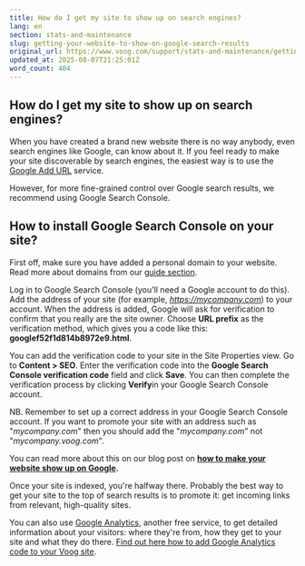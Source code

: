 ```yaml
---
title: How do I get my site to show up on search engines?
lang: en
section: stats-and-maintenance
slug: getting-your-website-to-show-on-google-search-results
original_url: https://www.voog.com/support/stats-and-maintenance/getting-your-website-to-show-on-google-search-results
updated_at: 2025-08-07T21:25:01Z
word_count: 404
---
```

## How do I get my site to show up on search engines?

When you have created a brand new website there is no way anybody, even search engines like Google, can know about it. If you feel ready to make your site discoverable by search engines, the easiest way is to use the [Google Add URL](https://www.google.com/addurl/) service.

However, for more fine-grained control over Google search results, we recommend using Google Search Console.

## How to install Google Search Console on your site?

First off, make sure you have added a personal domain to your website. Read more about domains from our [guide section](/support/your-website-addresses).   
  
Log in to Google Search Console (you'll need a Google account to do this). Add the address of your site (for example, *https://mycompany.com*) to your account. When the address is added, Google will ask for verification to confirm that you really are the site owner. Choose **URL prefix** as the verification method, which gives you a code like this: **googlef52f1d814b8972e9.html**.

You can add the verification code to your site in the Site Properties view. Go to **Content > SEO**. Enter the verification code into the **Google Search Console verification code** field and click **Save**. You can then complete the verification process by clicking **Verify**in your Google Search Console account.

NB. Remember to set up a correct address in your Google Search Console account. If you want to promote your site with an address such as "*mycompany.com*" then you should add the "*mycompany.com*" not "*mycompany.voog.com*".  
  
You can read more about this on our blog post on **[how to make your website show up on Google](/blog/how-to-make-your-website-show-up-on-google).**  
  
Once your site is indexed, you're halfway there. Probably the best way to get your site to the top of search results is to promote it: get incoming links from relevant, high-quality sites.

You can also use [Google Analytics](https://www.google.com/analytics/ "Link: http://www.google.com/analytics/"), another free service, to get detailed information about your visitors: where they're from, how they get to your site and what they do there. [Find out here how to add Google Analytics code to your Voog site](/support/stats-and-maintenance/adding-google-analytics-to-your-website "/support/stats-and-maintenance/adding-google-analytics-to-your-website").

